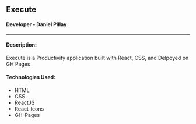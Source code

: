 ## Execute
#### Developer - Daniel Pillay
---
#### Description:
Execute is a Productivity application built with React, CSS, and Delpoyed on GH Pages

#### Technologies Used:
- HTML
- CSS
- ReactJS
- React-Icons
- GH-Pages


